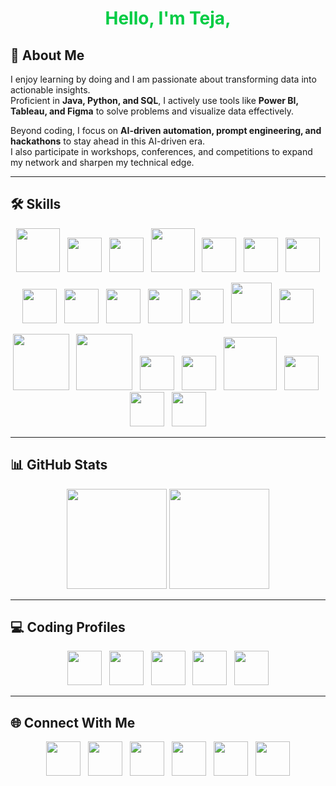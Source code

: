 <h1 align="center" style="font-size:28px; font-weight:bold; color:#00cc44;">
  Hello, I'm Teja, <span id="animated-text" style="color:#32CD32"></span>
</h1>

<script>
const texts = ["Data Analyst", "Fullstack Dev", "AI Enthusiast"];
let index = 0;
const element = document.getElementById("animated-text");

function typeText(text, callback) {
  let i = 0;
  element.textContent = "";
  const interval = setInterval(() => {
    element.textContent += text[i];
    i++;
    if (i === text.length) {
      clearInterval(interval);
      setTimeout(callback, 1000); // wait 1s then callback
    }
  }, 150);
}

function deleteText(callback) {
  let text = element.textContent;
  let i = text.length;
  const interval = setInterval(() => {
    element.textContent = text.substring(0, i-1);
    i--;
    if (i === 0) {
      clearInterval(interval);
      setTimeout(callback, 500);
    }
  }, 100);
}

function loopAnimation() {
  typeText(texts[index], () => {
    deleteText(() => {
      index = (index + 1) % texts.length;
      loopAnimation();
    });
  });
}

loopAnimation();
</script>

<!-- About Me -->
## 🚀 About Me  
I enjoy learning by doing and I am passionate about transforming data into actionable insights.  
Proficient in **Java, Python, and SQL**, I actively use tools like **Power BI, Tableau, and Figma** to solve problems and visualize data effectively.  

Beyond coding, I focus on **AI-driven automation, prompt engineering, and hackathons** to stay ahead in this AI-driven era.  
I also participate in workshops, conferences, and competitions to expand my network and sharpen my technical edge.  

---

<!-- Skills -->
## 🛠️ Skills  

<p align="center">
  <!-- Row 1 -->
  <img src="https://cdn-icons-png.flaticon.com/512/226/226777.png" width="70"/>&nbsp;&nbsp; <!-- Java -->
  <img src="https://upload.wikimedia.org/wikipedia/commons/c/c3/Python-logo-notext.svg" width="55"/>&nbsp;&nbsp;
  <img src="https://cdn-icons-png.flaticon.com/512/4248/4248443.png" width="55"/>&nbsp;&nbsp; <!-- HTML -->
  <img src="https://upload.wikimedia.org/wikipedia/en/d/dd/MySQL_logo.svg" width="70"/>&nbsp;&nbsp; <!-- MySQL -->
  <img src="https://cdn.worldvectorlogo.com/logos/mongodb-icon-1.svg" width="55"/>&nbsp;&nbsp; <!-- MongoDB -->
  <img src="https://cdn-icons-png.flaticon.com/512/919/919825.png" width="55"/>&nbsp;&nbsp; <!-- NodeJS -->
  <img src="https://cdn.worldvectorlogo.com/logos/react-2.svg" width="55"/> <!-- ReactJS -->
</p>

<p align="center">
  <!-- Row 2 -->
  <img src="https://cdn-icons-png.flaticon.com/512/732/732212.png" width="55"/>&nbsp;&nbsp; <!-- CSS -->
  <img src="https://cdn-icons-png.flaticon.com/512/732/732190.png" width="55"/>&nbsp;&nbsp; <!-- JS -->
  <img src="https://cdn-icons-png.flaticon.com/512/5968/5968292.png" width="55"/>&nbsp;&nbsp; <!-- Figma -->
  <img src="https://cdn.worldvectorlogo.com/logos/tailwindcss.svg" width="55"/>&nbsp;&nbsp;
  <img src="https://cdn.worldvectorlogo.com/logos/git-icon.svg" width="55"/>&nbsp;&nbsp;
  <img src="https://cdn-icons-png.flaticon.com/512/919/919853.png" width="65"/>&nbsp;&nbsp; <!-- Docker -->
  <img src="https://cdn-icons-png.flaticon.com/512/733/733553.png" width="55"/> <!-- Linux -->
</p>

<p align="center">
  <!-- Row 3 (ML/DS Tools) -->
  <img src="https://upload.wikimedia.org/wikipedia/commons/3/31/NumPy_logo_2020.svg" width="90"/>&nbsp;&nbsp;
  <img src="https://upload.wikimedia.org/wikipedia/commons/e/ed/Pandas_logo.svg" width="90"/>&nbsp;&nbsp;
  <img src="https://upload.wikimedia.org/wikipedia/commons/8/84/Matplotlib_icon.svg" width="55"/>&nbsp;&nbsp;
  <img src="https://seaborn.pydata.org/_images/logo-mark-lightbg.svg" width="55"/>&nbsp;&nbsp;
  <img src="https://pytorch.org/assets/images/pytorch-logo.png" width="85"/>&nbsp;&nbsp;
  <img src="https://cdn.worldvectorlogo.com/logos/tensorflow-2.svg" width="55"/>&nbsp;&nbsp;
  <img src="https://upload.wikimedia.org/wikipedia/commons/c/cf/New_Power_BI_Logo.svg" width="55"/>&nbsp;&nbsp;
  <img src="https://cdn.worldvectorlogo.com/logos/tableau-software.svg" width="55"/>
</p>

---

<!-- GitHub Stats -->
## 📊 GitHub Stats  

<p align="center">
  <img src="https://github-readme-stats.vercel.app/api?username=MallamTeja&show_icons=true&theme=github_dark&include_all_commits=true&count_private=true&title_color=006400&icon_color=006400&text_color=006400&bg_color=0D1117" height="160"/>
  <img src="https://github-readme-streak-stats.herokuapp.com/?user=MallamTeja&theme=dark&background=0D1117&ring=006400&fire=006400&currStreakLabel=006400&sideLabels=006400&dates=006400" height="160"/>
</p>

---

<!-- Coding Profiles -->
## 💻 Coding Profiles  

<p align="center">
  <a href="https://leetcode.com/tejamallam026" target="_blank"><img src="https://upload.wikimedia.org/wikipedia/commons/1/19/LeetCode_logo_black.png" width="55"/></a>&nbsp;&nbsp;
  <a href="https://www.codechef.com/users/tejamallam" target="_blank"><img src="https://upload.wikimedia.org/wikipedia/commons/4/4d/CodeChef_logo.png" width="55"/></a>&nbsp;&nbsp;
  <a href="https://www.hackerrank.com/mallamteja" target="_blank"><img src="https://cdn.worldvectorlogo.com/logos/hackerrank.svg" width="55"/></a>&nbsp;&nbsp;
  <a href="https://codeforces.com/profile/tejamallam" target="_blank"><img src="https://cdn.iconscout.com/icon/free/png-256/free-code-forces-3521352-2944796.png" width="55"/></a>&nbsp;&nbsp;
  <a href="https://auth.geeksforgeeks.org/user/mallamsi8z/" target="_blank"><img src="https://upload.wikimedia.org/wikipedia/commons/4/43/GeeksforGeeks.svg" width="55"/></a>
</p>

---

<!-- Connect With Me -->
## 🌐 Connect With Me  

<p align="center">
  <a href="https://www.linkedin.com/in/mallam-teja/" target="_blank"><img src="https://cdn-icons-png.flaticon.com/512/174/174857.png" width="55"/></a>&nbsp;&nbsp;
  <a href="https://x.com/Mallam_Teja?s=09" target="_blank"><img src="https://cdn-icons-png.flaticon.com/512/5969/5969020.png" width="55"/></a>&nbsp;&nbsp;
  <a href="https://www.reddit.com/user/Salt_Owl5906/" target="_blank"><img src="https://cdn-icons-png.flaticon.com/512/3670/3670226.png" width="55"/></a>&nbsp;&nbsp;
  <a href="https://unstop.com/u/tejakqba8271" target="_blank"><img src="https://d8it4huxumps7.cloudfront.net/uploads/images/unstop/unstop-logo.svg" width="55"/></a>&nbsp;&nbsp;
  <a href="https://www.figma.com/@tejamallam" target="_blank"><img src="https://cdn-icons-png.flaticon.com/512/5968/5968705.png" width="55"/></a>&nbsp;&nbsp;
  <a href="https://github.com/MallamTeja" target="_blank"><img src="https://cdn-icons-png.flaticon.com/512/733/733609.png" width="55"/></a>
</p>
